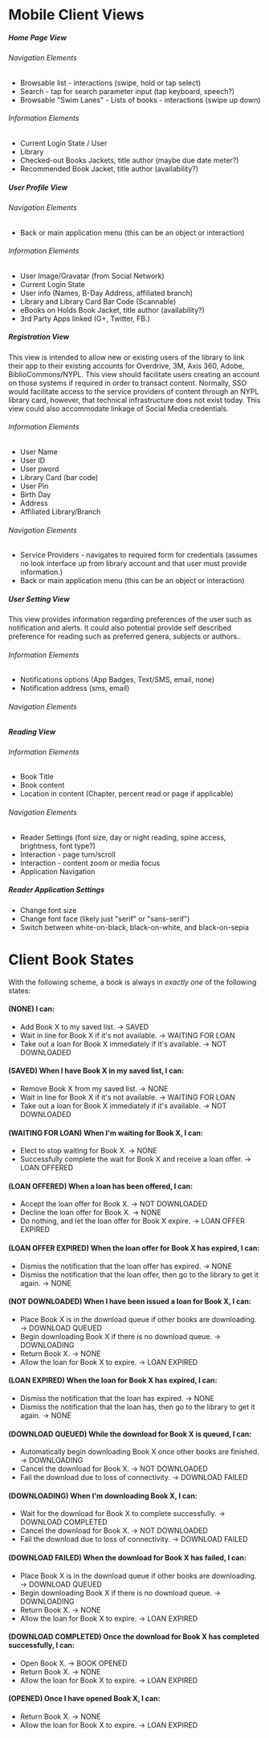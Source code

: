 # Mobile Client Views

##### Home Page View

###### Navigation Elements

* Browsable list - interactions (swipe, hold or tap select)
* Search - tap for search parameter input (tap keyboard, speech?)
* Browsable "Swim Lanes" - Lists of books - interactions (swipe up down) 

###### Information Elements

* Current Login State / User
* Library
* Checked-out Books Jackets, title author (maybe due date meter?)
* Recommended Book Jacket, title author (availability?) 

##### User Profile View

###### Navigation Elements

* Back or main application menu (this can be an object or interaction)

###### Information Elements

* User Image/Gravatar (from Social Network)
* Current Login State
* User info (Names, B-Day Address, affiliated branch)
* Library and Library Card Bar Code (Scannable)
* eBooks on Holds Book Jacket, title author (availability?) 
* 3rd Party Apps linked (G+, Twitter, FB.) 



##### Registration View
This view is intended to allow new or existing users of the library to link their app to their existing accounts for Overdrive, 3M, Axis 360, Adobe, BiblioCommons/NYPL.  This view should facilitate users creating an account on those systems if required in order to transact content.  Normally, SSO would facilitate access to the service providers of content through an NYPL library card, however, that technical infrastructure does not exist today.  This view could also accommodate linkage of Social Media credentials.

###### Information Elements

* User Name
* User ID
* User pword
* Library Card (bar code)
* User Pin
* Birth Day
* Address
* Affiliated Library/Branch

###### Navigation Elements

* Service Providers - navigates to required form for credentials (assumes no look interface up from library account and that user must provide information.)
* Back or main application menu (this can be an object or interaction)

##### User Setting View
This view provides information regarding preferences of the user such as notification and alerts.  It could also potential provide self described preference for reading such as preferred genera, subjects or authors..

###### Information Elements

* Notifications options (App Badges, Text/SMS, email, none)
* Notification address (sms, email)

###### Navigation Elements


##### Reading View

###### Information Elements

* Book Title
* Book content
* Location in content (Chapter, percent read or page if applicable)

###### Navigation Elements

* Reader Settings (font size, day or night reading, spine access, brightness, font type?)
* Interaction - page turn/scroll
* Interaction - content zoom or media focus
* Application Navigation

##### Reader Application Settings

* Change font size
* Change font face (likely just "serif" or "sans-serif")
* Switch between white-on-black, black-on-white, and black-on-sepia

# Client Book States

With the following scheme, a book is always in *exactly one* of the following states:

#### (NONE) I can:

- Add Book X to my saved list. → SAVED
- Wait in line for Book X if it's not available. → WAITING FOR LOAN
- Take out a loan for Book X immediately if it's available. → NOT DOWNLOADED

#### (SAVED) When I have Book X in my saved list, I can:

- Remove Book X from my saved list. → NONE
- Wait in line for Book X if it's not available. → WAITING FOR LOAN
- Take out a loan for Book X immediately if it's available. → NOT DOWNLOADED

#### (WAITING FOR LOAN) When I'm waiting for Book X, I can:

- Elect to stop waiting for Book X. → NONE
- Successfully complete the wait for Book X and receive a loan offer. → LOAN OFFERED

#### (LOAN OFFERED) When a loan has been offered, I can:

- Accept the loan offer for Book X. → NOT DOWNLOADED
- Decline the loan offer for Book X. → NONE
- Do nothing, and let the loan offer for Book X expire. → LOAN OFFER EXPIRED

#### (LOAN OFFER EXPIRED) When the loan offer for Book X has expired, I can:

- Dismiss the notification that the loan offer has expired. → NONE
- Dismiss the notification that the loan offer, then go to the library to get it again. → NONE

#### (NOT DOWNLOADED) When I have been issued a loan for Book X, I can:

- Place Book X is in the download queue if other books are downloading. → DOWNLOAD QUEUED
- Begin downloading Book X if there is no download queue. → DOWNLOADING
- Return Book X. → NONE
- Allow the loan for Book X to expire. → LOAN EXPIRED

#### (LOAN EXPIRED) When the loan for Book X has expired, I can:

- Dismiss the notification that the loan has expired. → NONE
- Dismiss the notification that the loan has, then go to the library to get it again. → NONE

#### (DOWNLOAD QUEUED) While the download for Book X is queued, I can:

- Automatically begin downloading Book X once other books are finished. → DOWNLOADING
- Cancel the download for Book X. → NOT DOWNLOADED
- Fail the download due to loss of connectivity. → DOWNLOAD FAILED

#### (DOWNLOADING) When I'm downloading Book X, I can:

- Wait for the download for Book X to complete successfully. → DOWNLOAD COMPLETED
- Cancel the download for Book X. → NOT DOWNLOADED
- Fail the download due to loss of connectivity. → DOWNLOAD FAILED

#### (DOWNLOAD FAILED) When the download for Book X has failed, I can:

- Place Book X is in the download queue if other books are downloading. → DOWNLOAD QUEUED
- Begin downloading Book X if there is no download queue. → DOWNLOADING
- Return Book X. → NONE
- Allow the loan for Book X to expire. → LOAN EXPIRED

#### (DOWNLOAD COMPLETED) Once the download for Book X has completed successfully, I can:

- Open Book X. → BOOK OPENED
- Return Book X. → NONE
- Allow the loan for Book X to expire. → LOAN EXPIRED

#### (OPENED) Once I have opened Book X, I can:

- Return Book X. → NONE
- Allow the loan for Book X to expire. → LOAN EXPIRED